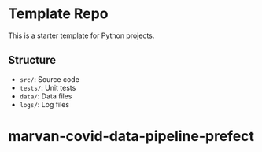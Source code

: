 # Template Repo

This is a starter template for Python projects.

## Structure

- `src/`: Source code
- `tests/`: Unit tests
- `data/`: Data files
- `logs/`: Log files
# marvan-covid-data-pipeline-prefect
